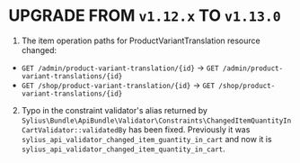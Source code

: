 # UPGRADE FROM `v1.12.x` TO `v1.13.0`

1. The item operation paths for ProductVariantTranslation resource changed:

- `GET /admin/product-variant-translation/{id}` -> `GET /admin/product-variant-translations/{id}`
- `GET /shop/product-variant-translation/{id}` -> `GET /shop/product-variant-translations/{id}`

2. Typo in the constraint validator's alias returned by `Sylius\Bundle\ApiBundle\Validator\Constraints\ChangedItemQuantityInCartValidator::validatedBy` has been fixed.
    Previously it was `sylius_api_validator_changed_item_guantity_in_cart` and now it is `sylius_api_validator_changed_item_quantity_in_cart`.
